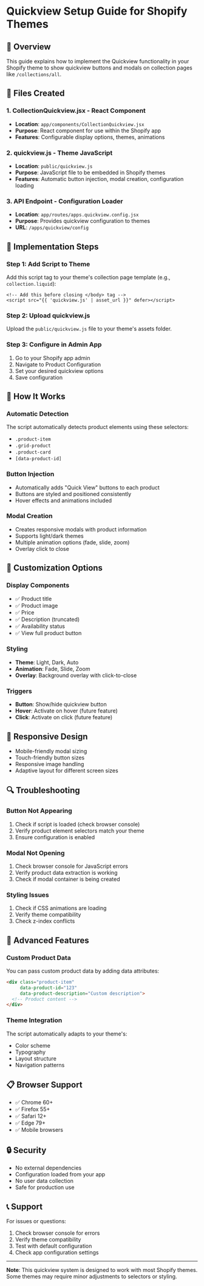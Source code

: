 # Quickview Setup Guide for Shopify Themes

## 🚀 Overview
This guide explains how to implement the Quickview functionality in your Shopify theme to show quickview buttons and modals on collection pages like `/collections/all`.

## 📁 Files Created

### 1. **CollectionQuickview.jsx** - React Component
- **Location**: `app/components/CollectionQuickview.jsx`
- **Purpose**: React component for use within the Shopify app
- **Features**: Configurable display options, themes, animations

### 2. **quickview.js** - Theme JavaScript
- **Location**: `public/quickview.js`
- **Purpose**: JavaScript file to be embedded in Shopify themes
- **Features**: Automatic button injection, modal creation, configuration loading

### 3. **API Endpoint** - Configuration Loader
- **Location**: `app/routes/apps.quickview.config.jsx`
- **Purpose**: Provides quickview configuration to themes
- **URL**: `/apps/quickview/config`

## 🔧 Implementation Steps

### Step 1: Add Script to Theme
Add this script tag to your theme's collection page template (e.g., `collection.liquid`):

```liquid
<!-- Add this before closing </body> tag -->
<script src="{{ 'quickview.js' | asset_url }}" defer></script>
```

### Step 2: Upload quickview.js
Upload the `public/quickview.js` file to your theme's assets folder.

### Step 3: Configure in Admin App
1. Go to your Shopify app admin
2. Navigate to Product Configuration
3. Set your desired quickview options
4. Save configuration

## 🎯 How It Works

### Automatic Detection
The script automatically detects product elements using these selectors:
- `.product-item`
- `.grid-product`
- `.product-card`
- `[data-product-id]`

### Button Injection
- Automatically adds "Quick View" buttons to each product
- Buttons are styled and positioned consistently
- Hover effects and animations included

### Modal Creation
- Creates responsive modals with product information
- Supports light/dark themes
- Multiple animation options (fade, slide, zoom)
- Overlay click to close

## 🎨 Customization Options

### Display Components
- ✅ Product title
- ✅ Product image
- ✅ Price
- ✅ Description (truncated)
- ✅ Availability status
- ✅ View full product button

### Styling
- **Theme**: Light, Dark, Auto
- **Animation**: Fade, Slide, Zoom
- **Overlay**: Background overlay with click-to-close

### Triggers
- **Button**: Show/hide quickview button
- **Hover**: Activate on hover (future feature)
- **Click**: Activate on click (future feature)

## 📱 Responsive Design
- Mobile-friendly modal sizing
- Touch-friendly button sizes
- Responsive image handling
- Adaptive layout for different screen sizes

## 🔍 Troubleshooting

### Button Not Appearing
1. Check if script is loaded (check browser console)
2. Verify product element selectors match your theme
3. Ensure configuration is enabled

### Modal Not Opening
1. Check browser console for JavaScript errors
2. Verify product data extraction is working
3. Check if modal container is being created

### Styling Issues
1. Check if CSS animations are loading
2. Verify theme compatibility
3. Check z-index conflicts

## 🚀 Advanced Features

### Custom Product Data
You can pass custom product data by adding data attributes:

```html
<div class="product-item" 
     data-product-id="123"
     data-product-description="Custom description">
  <!-- Product content -->
</div>
```

### Theme Integration
The script automatically adapts to your theme's:
- Color scheme
- Typography
- Layout structure
- Navigation patterns

## 📋 Browser Support
- ✅ Chrome 60+
- ✅ Firefox 55+
- ✅ Safari 12+
- ✅ Edge 79+
- ✅ Mobile browsers

## 🔒 Security
- No external dependencies
- Configuration loaded from your app
- No user data collection
- Safe for production use

## 📞 Support
For issues or questions:
1. Check browser console for errors
2. Verify theme compatibility
3. Test with default configuration
4. Check app configuration settings

---

**Note**: This quickview system is designed to work with most Shopify themes. Some themes may require minor adjustments to selectors or styling. 